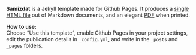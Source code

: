 **Samizdat** is a Jekyll template made for Github Pages. It produces a [single HTML file](https://cadars.github.io/samizdat) out of Markdown documents, and an elegant [PDF](https://cadars.github.io/samizdat/index.pdf) when printed.

**How to use:**\
Choose “Use this template”, enable Github Pages in your project settings, edit the publication details in `_config.yml`, and write in the `_posts` and `_pages` folders.
